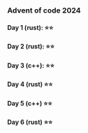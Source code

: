 ### Advent of code 2024
#### Day 1 (rust): ⭐️⭐️
#### Day 2 (rust): ⭐️⭐️
#### Day 3 (c++): ⭐️⭐️
#### Day 4 (rust) ⭐️⭐️
#### Day 5 (c++) ⭐️⭐️
#### Day 6 (rust) ⭐️⭐️